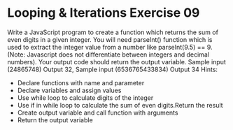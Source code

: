# Looping & Iterations Exercise 09
Write a JavaScript program to create a function which returns the sum of even digits in a given integer. 
You will need parseInt() function which is used to extract the integer value from a number like parseInt(9.5) == 9.
(Note: Javascript does not differentiate between integers and decimal numbers). 
Your output code should return the output variable.
 Sample input (24865748)  Output 32, Sample input (6536765433834)  Output 34
Hints:

- Declare functions with name and parameter
- Declare variables and assign values
- Use while loop to calculate digits of the integer
- Use if in while loop to calculate the sum of even digits.Return the result
- Create output variable and call function with arguments
- Return the output variable
